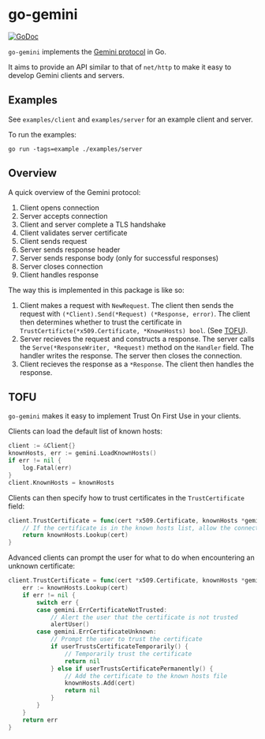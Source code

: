 # go-gemini

[![GoDoc](https://godoc.org/git.sr.ht/~adnano/go-gemini?status.svg)](https://godoc.org/git.sr.ht/~adnano/go-gemini)

`go-gemini` implements the [Gemini protocol](https://gemini.circumlunar.space)
in Go.

It aims to provide an API similar to that of `net/http` to make it easy to
develop Gemini clients and servers.

## Examples

See `examples/client` and `examples/server` for an example client and server.

To run the examples:

	go run -tags=example ./examples/server

## Overview

A quick overview of the Gemini protocol:

1. Client opens connection
2. Server accepts connection
3. Client and server complete a TLS handshake
4. Client validates server certificate
5. Client sends request
6. Server sends response header
7. Server sends response body (only for successful responses)
8. Server closes connection
9. Client handles response

The way this is implemented in this package is like so:

1. Client makes a request with `NewRequest`. The client then sends the request
	with `(*Client).Send(*Request) (*Response, error)`. The client then determines whether
	to trust the certificate in `TrustCertificte(*x509.Certificate, *KnownHosts) bool`.
	(See [TOFU](#tofu)).
2. Server recieves the request and constructs a response.
	The server calls the `Serve(*ResponseWriter, *Request)` method on the
	`Handler` field. The handler writes the response. The server then closes
	the connection.
3. Client recieves the response as a `*Response`. The client then handles the
	response.

## TOFU

`go-gemini` makes it easy to implement Trust On First Use in your clients.

Clients can load the default list of known hosts:

```go
client := &Client{}
knownHosts, err := gemini.LoadKnownHosts()
if err != nil {
	log.Fatal(err)
}
client.KnownHosts = knownHosts
```

Clients can then specify how to trust certificates in the `TrustCertificate`
field:

```go
client.TrustCertificate = func(cert *x509.Certificate, knownHosts *gemini.KnownHosts) error {
	// If the certificate is in the known hosts list, allow the connection
	return knownHosts.Lookup(cert)
}
```

Advanced clients can prompt the user for what to do when encountering an unknown certificate:

```go
client.TrustCertificate = func(cert *x509.Certificate, knownHosts *gemini.KnownHosts) error {
	err := knownHosts.Lookup(cert)
	if err != nil {
		switch err {
		case gemini.ErrCertificateNotTrusted:
			// Alert the user that the certificate is not trusted
			alertUser()
		case gemini.ErrCertificateUnknown:
			// Prompt the user to trust the certificate
			if userTrustsCertificateTemporarily() {
				// Temporarily trust the certificate
				return nil
			} else if userTrustsCertificatePermanently() {
				// Add the certificate to the known hosts file
				knownHosts.Add(cert)
				return nil
			}
		}
	}
	return err
}
```
